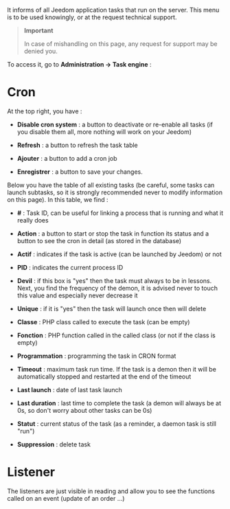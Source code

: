 It informs of all Jeedom application tasks that run on the
server. This menu is to be used knowingly, or at the
request technical support.

> **Important**
>
> In case of mishandling on this page, any request for
> support may be denied you.

To access it, go to **Administration → Task engine**
:

# Cron

At the top right, you have :

-   **Disable cron system** : a button to deactivate or
    re-enable all tasks (if you disable them all, more
    nothing will work on your Jeedom)

-   **Refresh** : a button to refresh the task table

-   **Ajouter** : a button to add a cron job

-   **Enregistrer** : a button to save your changes.

Below you have the table of all existing tasks
(be careful, some tasks can launch subtasks, so it is
strongly recommended never to modify information on this
page). In this table, we find :

-   **\#** : Task ID, can be useful for linking a
    process that is running and what it really does

-   **Action** : a button to start or stop the task in function
    its status and a button to see the cron in detail (as stored in the database)

-   **Actif** : indicates if the task is active (can be launched
    by Jeedom) or not

-   **PID** : indicates the current process ID

-   **Devil** : if this box is &quot;yes&quot; then the task must always
    to be in lessons. Next, you find the frequency of the demon, it is
    advised never to touch this value and especially never
    decrease it

-   **Unique** : if it is &quot;yes&quot; then the task will launch once
    then will delete

-   **Classe** : PHP class called to execute the task (can
    be empty)

-   **Fonction** : PHP function called in the called class (or not
    if the class is empty)

-   **Programmation** : programming the task in CRON format

-   **Timeout** : maximum task run time. If the
    task is a demon then it will be automatically stopped and
    restarted at the end of the timeout

-   **Last launch** : date of last task launch

-   **Last duration** : last time to complete the task (a
    demon will always be at 0s, so don&#39;t worry about other tasks
    can be 0s)

-   **Statut** : current status of the task (as a reminder, a daemon task
    is still &quot;run&quot;)

-   **Suppression** : delete task


# Listener

The listeners are just visible in reading and allow you to see the functions called on an event (update of an order ...)
